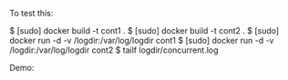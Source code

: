 To test this:

$ [sudo] docker build -t cont1 .
$ [sudo] docker build -t cont2 .
$ [sudo] docker run -d -v <currdir>/logdir:/var/log/logdir cont1 
$ [sudo] docker run -d -v <currdir>/logdir:/var/log/logdir cont2
$ tailf logdir/concurrent.log


Demo:
